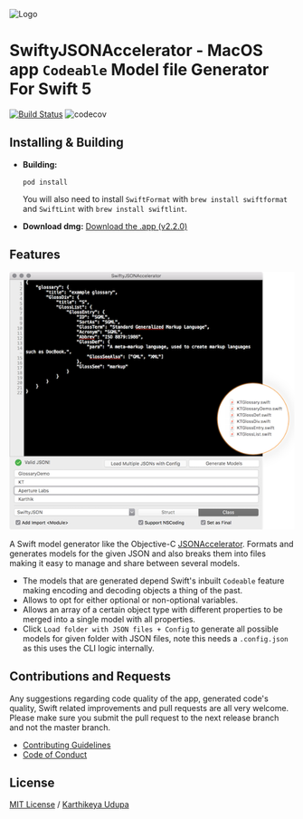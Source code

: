 ![Logo](https://raw.githubusercontent.com/insanoid/SwiftyJSONAccelerator/master/SwiftyJSONAccelerator/Support/Assets.xcassets/AppIcon.appiconset/Icon_32x32%402x.png)

# SwiftyJSONAccelerator - MacOS app `Codeable` Model file Generator For Swift 5

[![Build
Status](https://travis-ci.org/insanoid/SwiftyJSONAccelerator.svg?branch=master)](https://travis-ci.org/insanoid/SwiftyJSONAccelerator)
![codecov](https://codecov.io/gh/insanoid/SwiftyJSONAccelerator/branch/master/graph/badge.svg)

## Installing & Building

- **Building:**

  ```
  pod install
  ```

  You will also need to install `SwiftFormat` with `brew install swiftformat` and `SwiftLint` with `brew install swiftlint`.

- **Download dmg:** [Download the .app (v2.2.0)](https://github.com/insanoid/SwiftyJSONAccelerator/releases/download/v2.2.0/SwiftyJSONAccelerator.app.zip)

## Features

![Logo](https://github.com/insanoid/SwiftyJSONAccelerator/blob/master/preview.png)

A Swift model generator like the Objective-C [JSONAccelerator](http://nerdery.com/json-accelerator). Formats and generates models for the given JSON and also breaks them into files making it easy to manage and share between several models.

- The models that are generated depend Swift's inbuilt `Codeable` feature making encoding and decoding objects a thing of the past.
- Allows to opt for either optional or non-optional variables.
- Allows an array of a certain object type with different properties to be merged into a single model with all properties.
- Click `Load folder with JSON files + Config` to generate all possible models for given folder with JSON files, note this needs a `.config.json` as this uses the CLI logic internally.

## Contributions and Requests

Any suggestions regarding code quality of the app, generated code's quality, Swift related improvements and pull requests are all very welcome. Please make sure you submit the pull request to the next release branch and not the master branch.

- [Contributing Guidelines](.github/contributing.md)
- [Code of Conduct](.github/CODE_OF_CONDUCT.md)

## License

[MIT License](LICENSE.md) / [Karthikeya Udupa](https://karthikeya.co.uk)
